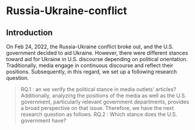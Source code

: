 # Russia-Ukraine-conflict

## Introduction
On Feb 24, 2022, the Russia-Ukraine conflict broke out, and the U.S. government decided to aid Ukraine. However, there were different stances toward aid for Ukraine in U.S. discourse depending on political orientation. 
Traditionally, media engage in continuous discourse and reflect their positions. Subsequently, in this regard, we set up a following research question.
> RQ.1 : an we verify the political stance in media outlets’ articles?
Additionally, analyzing the positions of the media as well as the U.S. government, particularly relevant government departments, provides a broad perspective on that issue. Therefore, we have the next research question as follows.
> RQ.2 : Which stance does the U.S. government have?
